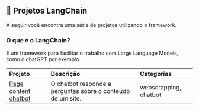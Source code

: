 ## 👻 Projetos LangChain
A seguir você encontra uma série de projetos utilizando o framework.

### O que é o LangChain?
É um framework para facilitar o trabalho com Large Language Models, como o chatGPT por exemplo.

| Projeto              | Descrição                | Categorias                 |
| :-------------------- | :--------------------- |:--------------------------- |
|     [Page content chatbot](https://github.com/lucas-mithidieri/langchain/tree/main/page-content-chatbot)       |     O chatbot responde a perguntas sobre o conteúdo de um site.      |      webscrapping, chatbot           |

